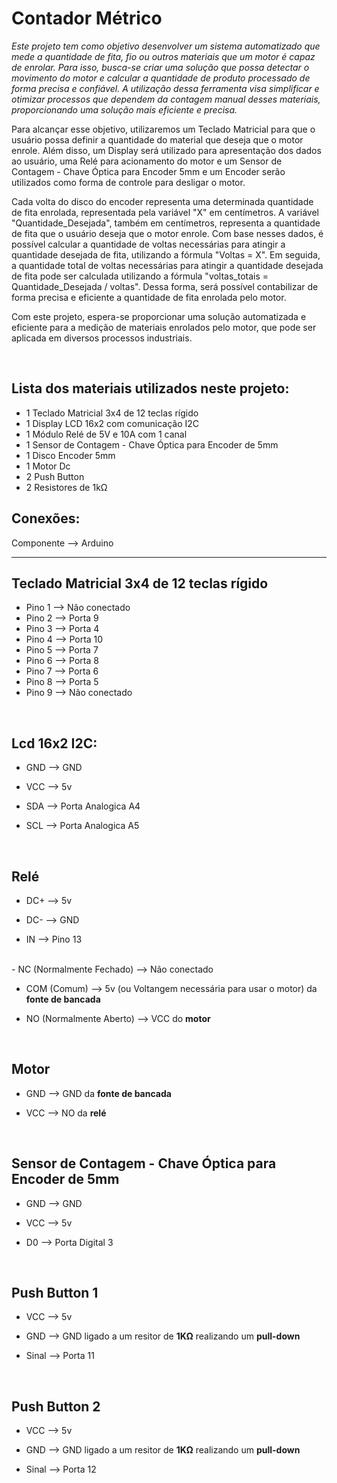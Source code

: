 <h1>Contador Métrico</h1>

<i>Este projeto tem como objetivo desenvolver um sistema automatizado que mede a quantidade de fita, fio ou outros materiais que um motor é capaz de enrolar. Para isso, 
busca-se criar uma solução que possa detectar o movimento do motor e calcular a quantidade de produto processado de forma precisa e confiável. A utilização dessa 
ferramenta visa simplificar e otimizar processos que dependem da contagem manual desses materiais, proporcionando uma solução mais eficiente e precisa.</i>

<div>
Para alcançar esse objetivo, utilizaremos um Teclado Matricial para que o usuário possa definir a quantidade do material que deseja que o motor enrole. Além disso, um 
Display será utilizado para apresentação dos dados ao usuário, uma Relé para acionamento do motor e um Sensor de Contagem - Chave Óptica para Encoder 5mm e um Encoder 
serão utilizados como forma de controle para desligar o motor.

Cada volta do disco do encoder representa uma determinada quantidade de fita enrolada, representada pela variável "X" em centímetros. A variável "Quantidade_Desejada", 
também em centímetros, representa a quantidade de fita que o usuário deseja que o motor enrole. Com base nesses dados, é possível calcular a quantidade de voltas 
necessárias para atingir a quantidade desejada de fita, utilizando a fórmula "Voltas = X". Em seguida, a quantidade total de voltas necessárias para atingir a quantidade 
desejada de fita pode ser calculada utilizando a fórmula "voltas_totais = Quantidade_Desejada / voltas". Dessa forma, será possível contabilizar de forma precisa e 
eficiente a quantidade de fita enrolada pelo motor.

Com este projeto, espera-se proporcionar uma solução automatizada e eficiente para a medição de materiais enrolados pelo motor, que pode ser aplicada em diversos 
processos industriais.

</div>
  
<div> </br>
<h2>Lista dos materiais utilizados neste projeto:</h2>

- 1 Teclado Matricial 3x4 de 12 teclas rígido
- 1 Display LCD 16x2 com comunicação I2C
- 1 Módulo Relé de 5V e 10A com 1 canal
- 1 Sensor de Contagem - Chave Óptica para Encoder de 5mm
- 1 Disco Encoder 5mm
- 1 Motor Dc
- 2 Push Button
- 2 Resistores de 1kΩ
</div>

<h2>Conexões:</h2>

Componente --> Arduino
___
 
<h2>Teclado Matricial 3x4 de 12 teclas rígido</h2>

- Pino 1 --> Não conectado
- Pino 2 --> Porta 9
- Pino 3 --> Porta 4
- Pino 4 --> Porta 10
- Pino 5 --> Porta 7
- Pino 6 --> Porta 8
- Pino 7 --> Porta 6
- Pino 8 --> Porta 5
- Pino 9 --> Não conectado
 
</br><h2>Lcd 16x2 I2C:</h2>

- GND --> GND

- VCC --> 5v

- SDA --> Porta Analogica A4

- SCL --> Porta Analogica A5
 
 </br><h2>Relé</h2>

- DC+ --> 5v

- DC- --> GND

- IN --> Pino 13 
</br>
- NC (Normalmente Fechado) --> Não conectado

- COM (Comum) --> 5v (ou Voltangem necessária para usar o motor) da <strong>fonte de bancada</strong>

- NO (Normalmente Aberto) --> VCC do <strong>motor</strong>

</br><h2>Motor</h2>

- GND --> GND da <strong>fonte de bancada</strong>

- VCC --> NO da <strong>relé</strong>
 
</br><h2>Sensor de Contagem - Chave Óptica para Encoder de 5mm</h2>
 
- GND --> GND

- VCC --> 5v

- D0 --> Porta Digital 3

</br><h2>Push Button 1</h2>
 
- VCC --> 5v

- GND --> GND ligado a um resitor de <strong>1KΩ</strong> realizando um <strong>pull-down</strong>

- Sinal --> Porta 11

</br><h2>Push Button 2</h2>
 
- VCC --> 5v
 
- GND --> GND ligado a um resitor de <strong>1KΩ</strong> realizando um <strong>pull-down</strong>
 
- Sinal --> Porta 12
</div>
